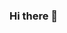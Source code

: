 ### Hi there 👋

<!--
**marcosfdsl/marcosfdsl** is a ✨ _special_ ✨ repository because its `README.md` (this file) appears on your GitHub profile.

[](#-about-me)💫 About Me:
==========================

👨‍💻 Hi! My name is Marcos  
👤 Currently, I´m studying to become a FrontEnd Dev  
💬 Ask me about HTML, CSS, JS, Node, Angular...  
✅ My portfolio -> [portfolio](https://github.com/Sergiioog/sergiioog.github.io/)  
📩 Contact me at => [mark.musicteam@hotmail.com](mailto:mark.musicteam@hotmail.com)

[![](https://visitcount.itsvg.in/api?id=marcosfdsl&label=Visitas%20al%20perfil&color=12&icon=5&pretty=true)](https://visitcount.itsvg.in)
